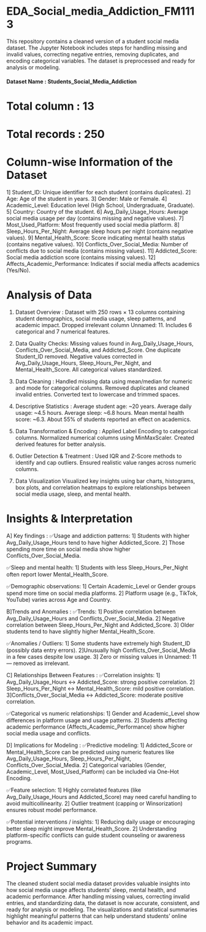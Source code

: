 # EDA_Social_media_Addiction_FM1113
This repository contains a cleaned version of a student social media dataset. The Jupyter Notebook includes steps for handling missing and invalid values, correcting negative entries, removing duplicates, and encoding categorical variables. The dataset is preprocessed and ready for analysis or modeling.

#### Dataset Name : Students_Social_Media_Addiction
# Total column : 13
# Total records : 250
# Column-wise Information of the Dataset
1] Student_ID: Unique identifier for each student (contains duplicates).
2] Age: Age of the student in years.
3] Gender: Male or Female.
4] Academic_Level: Education level (High School, Undergraduate, Graduate).
5] Country: Country of the student.
6] Avg_Daily_Usage_Hours: Average social media usage per day (contains missing and negative values).
7] Most_Used_Platform: Most frequently used social media platform.
8] Sleep_Hours_Per_Night: Average sleep hours per night (contains negative values).
9] Mental_Health_Score: Score indicating mental health status (contains negative values).
10] Conflicts_Over_Social_Media: Number of conflicts due to social media (contains missing values).
11] Addicted_Score: Social media addiction score (contains missing values).
12] Affects_Academic_Performance: Indicates if social media affects academics (Yes/No).

# Analysis of Data
1. Dataset Overview :
Dataset with 250 rows × 13 columns containing student demographics, social media usage, sleep patterns, and academic impact.
Dropped irrelevant column Unnamed: 11.
Includes 6 categorical and 7 numerical features.

2. Data Quality Checks:
Missing values found in Avg_Daily_Usage_Hours, Conflicts_Over_Social_Media, and Addicted_Score.
One duplicate Student_ID removed.
Negative values corrected in Avg_Daily_Usage_Hours, Sleep_Hours_Per_Night, and Mental_Health_Score.
All categorical values standardized.

3. Data Cleaning :
Handled missing data using mean/median for numeric and mode for categorical columns.
Removed duplicates and cleaned invalid entries.
Converted text to lowercase and trimmed spaces.

4. Descriptive Statistics :
Average student age: ~20 years.
Average daily usage: ~4.5 hours.
Average sleep: ~6.8 hours.
Mean mental health score: ~6.3.
About 55% of students reported an effect on academics.

5. Data Transformation & Encoding :
Applied Label Encoding to categorical columns.
Normalized numerical columns using MinMaxScaler.
Created derived features for better analysis.

6. Outlier Detection & Treatment :
Used IQR and Z-Score methods to identify and cap outliers.
Ensured realistic value ranges across numeric columns.

7. Data Visualization
Visualized key insights using bar charts, histograms, box plots, and correlation heatmaps to explore relationships between social media usage, sleep, and mental health.

# Insights & Interpretation
A] Key findings :
✅Usage and addiction patterns:
1] Students with higher Avg_Daily_Usage_Hours tend to have higher Addicted_Score.
2] Those spending more time on social media show higher Conflicts_Over_Social_Media.

✅Sleep and mental health:
1] Students with less Sleep_Hours_Per_Night often report lower Mental_Health_Score.

✅Demographic observations:
1] Certain Academic_Level or Gender groups spend more time on social media platforms.
2] Platform usage (e.g., TikTok, YouTube) varies across Age and Country.

B]Trends and Anomalies :
✅Trends:
1] Positive correlation between Avg_Daily_Usage_Hours and Conflicts_Over_Social_Media.
2] Negative correlation between Sleep_Hours_Per_Night and Addicted_Score.
3] Older students tend to have slightly higher Mental_Health_Score.

✅Anomalies / Outliers:
1] Some students have extremely high Student_ID (possibly data entry errors).
2]Unusually high Conflicts_Over_Social_Media in a few cases despite low usage.
3] Zero or missing values in Unnamed: 11 — removed as irrelevant.

C] Relationships Between Features : 
✅Correlation insights:
1] Avg_Daily_Usage_Hours ↔ Addicted_Score: strong positive correlation.
2] Sleep_Hours_Per_Night ↔ Mental_Health_Score: mild positive correlation.
3]Conflicts_Over_Social_Media ↔ Addicted_Score: moderate positive correlation.

✅Categorical vs numeric relationships:
1] Gender and Academic_Level show differences in platform usage and usage patterns.
2] Students affecting academic performance (Affects_Academic_Performance) show higher social media usage and conflicts.

D] Implications for Modeling :
✅Predictive modeling:
1] Addicted_Score or Mental_Health_Score can be predicted using numeric features like Avg_Daily_Usage_Hours, Sleep_Hours_Per_Night, Conflicts_Over_Social_Media.
2] Categorical variables (Gender, Academic_Level, Most_Used_Platform) can be included via 
   One-Hot Encoding.

✅Feature selection:
1] Highly correlated features (like Avg_Daily_Usage_Hours and Addicted_Score) may need careful handling to avoid multicollinearity.
2] Outlier treatment (capping or Winsorization) ensures robust model performance.

✅Potential interventions / insights:
1] Reducing daily usage or encouraging better sleep might improve Mental_Health_Score.
2] Understanding platform-specific conflicts can guide student counseling or awareness programs.

# Project Summary
The cleaned student social media dataset provides valuable insights into how social media usage affects students’ sleep, mental health, and academic performance. After handling missing values, correcting invalid entries, and standardizing data, the dataset is now accurate, consistent, and ready for analysis or modeling. The visualizations and statistical summaries highlight meaningful patterns that can help understand students’ online behavior and its academic impact.
